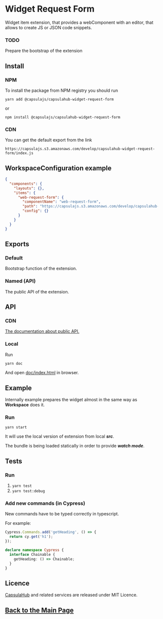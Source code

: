 # Widget Request Form

Widget item extension, that provides a webComponent with an editor, that allows to create JS or JSON code snippets.

### TODO

Prepare the bootstrap of the extension 

## Install

### NPM

To install the package from NPM registry you should run

    yarn add @capsulajs/capsulahub-widget-request-form

or

    npm install @capsulajs/capsulahub-widget-request-form

### CDN

You can get the default export from the link

    https://capsulajs.s3.amazonaws.com/develop/capsulahub-widget-request-form/index.js

## WorkspaceConfiguration example

```json
{
  "components": {
    "layouts": {},
    "items": {
      "web-request-form": {
        "componentName": "web-request-form",
        "path": "https://capsulajs.s3.amazonaws.com/develop/capsulahub-widget-request-form/index.js",
        "config": {}
      }
    }
  }
}
```

## Exports

### Default

Bootstrap function of the extension.

### Named (API)

The public API of the extension.

## API

### CDN

[The documentation about public API.](https://capsulajs.s3.amazonaws.com/develop/capsulahub-widget-request-form/doc/index.html)

### Local

Run 

```bash
yarn doc
```

And open [doc/index.html](./doc/index.html) in browser.

## Example

Internally example prepares the widget almost in the same way as **Workspace** does it.

### Run

`yarn start`

It will use the local version of extension from local **_src_**.

The bundle is being loaded statically in order to provide **_watch mode_**.

## Tests

### Run

1) `yarn test`
2) `yarn test:debug`

### Add new commands (in Cypress)

New commands have to be typed correctly in typescript.

For example:

```typescript
Cypress.Commands.add('getHeading', () => {
  return cy.get('h1');
});

declare namespace Cypress {
  interface Chainable {
    getHeading: () => Chainable;
  }
}
```

## Licence

[CapsulaHub](https://github.com/capsulajs/capsulahub) and related services are released under MIT Licence.

## [Back to the Main Page](../../README.md)
